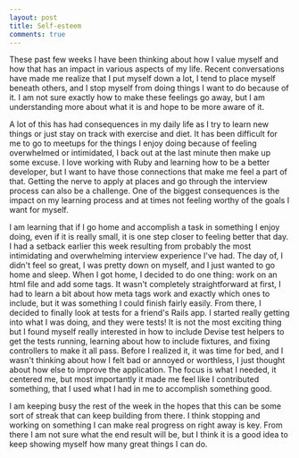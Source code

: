 ```yaml
---
layout: post
title: Self-esteem
comments: true
---
```


These past few weeks I have been thinking about how I value myself and how that has an impact in various aspects of my life.  Recent conversations have made me realize that I put myself down a lot, I tend to place myself beneath others, and I stop myself from doing things I want to do because of it. I am not sure exactly how to make these feelings go away, but I am understanding more about what it is and hope to be more aware of it.

A lot of this has had consequences in my daily life as I try to learn new things or just stay on track with exercise and diet.  It has been difficult for me to go to meetups for the things I enjoy doing because of feeling overwhelmed or intimidated, I back out at the last minute then make up some excuse.  I love working with Ruby and learning how to be a better developer, but I want to have those connections that make me feel a part of that.  Getting the nerve to apply at places and go through the interview process can also be a challenge.  One of the biggest consequences is the impact on my learning process and at times not feeling worthy of the goals I want for myself.

I am learning that if I go home and accomplish a task in something I enjoy doing, even if it is really small, it is one step closer to feeling better that day. I had a setback earlier this week resulting from probably the most intimidating and overwhelming interview experience I've had.  The day of, I didn't feel so great, I was pretty down on myself, and I just wanted to go home and sleep. When I got home, I decided to do one thing: work on an html file and add some tags.  It wasn't completely straightforward at first, I had to learn a bit about how meta tags work and exactly which ones to include, but it was something I could finish fairly easily. From there, I decided to finally look at tests for a friend's Rails app. I started really getting into what I was doing, and they were tests!  It is not the most exciting thing but I found myself really interested in how to include Devise test helpers to get the tests running, learning about how to include fixtures, and fixing controllers to make it all pass.  Before I realized it, it was time for bed, and I wasn't thinking about how I felt bad or annoyed or worthless, I just thought about how else to improve the application.  The focus is what I needed, it centered me, but most importantly it made me feel like I contributed something, that I used what I had in me to accomplish something good. 

I am keeping busy the rest of the week in the hopes that this can be some sort of streak that can keep building from there.  I think stopping and working on something I can make real progress on right away is key.  From there I am not sure what the end result will be, but I think it is a good idea to keep showing myself how many great things I can do.
